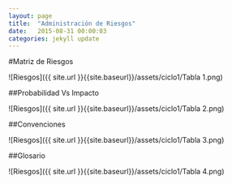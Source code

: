 ```yaml
---
layout: page
title:  "Administración de Riesgos"
date:   2015-08-31 00:00:03
categories: jekyll update
---
```


#Matriz de Riesgos

![Riesgos]({{ site.url }}{{site.baseurl}}/assets/ciclo1/Tabla 1.png)

##Probabilidad Vs Impacto

![Riesgos]({{ site.url }}{{site.baseurl}}/assets/ciclo1/Tabla 2.png)

##Convenciones

![Riesgos]({{ site.url }}{{site.baseurl}}/assets/ciclo1/Tabla 3.png)

##Glosario

![Riesgos]({{ site.url }}{{site.baseurl}}/assets/ciclo1/Tabla 4.png)